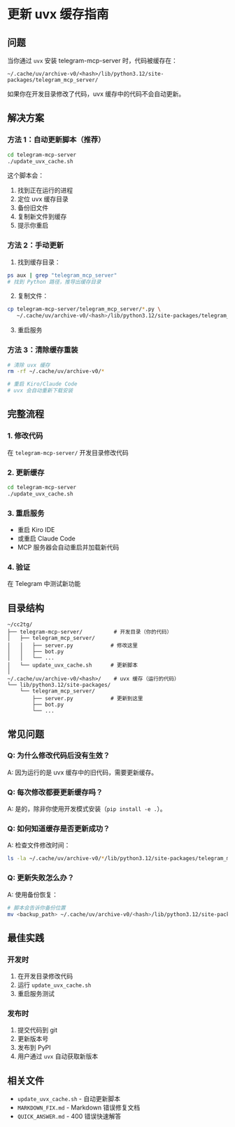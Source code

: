 # 更新 uvx 缓存指南

## 问题

当你通过 `uvx` 安装 telegram-mcp-server 时，代码被缓存在：
```
~/.cache/uv/archive-v0/<hash>/lib/python3.12/site-packages/telegram_mcp_server/
```

如果你在开发目录修改了代码，uvx 缓存中的代码不会自动更新。

## 解决方案

### 方法 1：自动更新脚本（推荐）

```bash
cd telegram-mcp-server
./update_uvx_cache.sh
```

这个脚本会：
1. 找到正在运行的进程
2. 定位 uvx 缓存目录
3. 备份旧文件
4. 复制新文件到缓存
5. 提示你重启

### 方法 2：手动更新

1. 找到缓存目录：
```bash
ps aux | grep "telegram_mcp_server"
# 找到 Python 路径，推导出缓存目录
```

2. 复制文件：
```bash
cp telegram-mcp-server/telegram_mcp_server/*.py \
   ~/.cache/uv/archive-v0/<hash>/lib/python3.12/site-packages/telegram_mcp_server/
```

3. 重启服务

### 方法 3：清除缓存重装

```bash
# 清除 uvx 缓存
rm -rf ~/.cache/uv/archive-v0/*

# 重启 Kiro/Claude Code
# uvx 会自动重新下载安装
```

## 完整流程

### 1. 修改代码
在 `telegram-mcp-server/` 开发目录修改代码

### 2. 更新缓存
```bash
cd telegram-mcp-server
./update_uvx_cache.sh
```

### 3. 重启服务
- 重启 Kiro IDE
- 或重启 Claude Code
- MCP 服务器会自动重启并加载新代码

### 4. 验证
在 Telegram 中测试新功能

## 目录结构

```
~/cc2tg/
├── telegram-mcp-server/          # 开发目录（你的代码）
│   ├── telegram_mcp_server/
│   │   ├── server.py            # 修改这里
│   │   ├── bot.py
│   │   └── ...
│   └── update_uvx_cache.sh      # 更新脚本
│
~/.cache/uv/archive-v0/<hash>/    # uvx 缓存（运行的代码）
└── lib/python3.12/site-packages/
    └── telegram_mcp_server/
        ├── server.py            # 更新到这里
        ├── bot.py
        └── ...
```

## 常见问题

### Q: 为什么修改代码后没有生效？
A: 因为运行的是 uvx 缓存中的旧代码，需要更新缓存。

### Q: 每次修改都要更新缓存吗？
A: 是的，除非你使用开发模式安装（`pip install -e .`）。

### Q: 如何知道缓存是否更新成功？
A: 检查文件修改时间：
```bash
ls -la ~/.cache/uv/archive-v0/*/lib/python3.12/site-packages/telegram_mcp_server/server.py
```

### Q: 更新失败怎么办？
A: 使用备份恢复：
```bash
# 脚本会告诉你备份位置
mv <backup_path> ~/.cache/uv/archive-v0/<hash>/lib/python3.12/site-packages/telegram_mcp_server
```

## 最佳实践

### 开发时
1. 在开发目录修改代码
2. 运行 `update_uvx_cache.sh`
3. 重启服务测试

### 发布时
1. 提交代码到 git
2. 更新版本号
3. 发布到 PyPI
4. 用户通过 `uvx` 自动获取新版本

## 相关文件

- `update_uvx_cache.sh` - 自动更新脚本
- `MARKDOWN_FIX.md` - Markdown 错误修复文档
- `QUICK_ANSWER.md` - 400 错误快速解答
